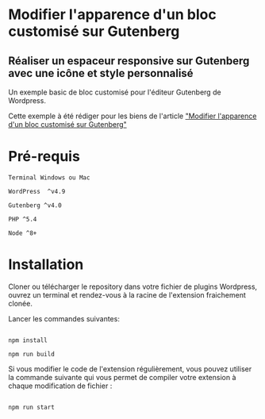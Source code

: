 
# Modifier l'apparence d'un bloc customisé sur Gutenberg

  

## Réaliser un espaceur responsive sur Gutenberg avec une icône et style personnalisé

  

Un exemple basic de bloc customisé pour l'éditeur Gutenberg de Wordpress.

Cette exemple à été rédiger pour les biens de l'article ["Modifier l'apparence d'un bloc customisé sur Gutenberg"](https://pierrelejeune.fr/modifier-apparence-bloc-customise-gutenberg/)

  

# Pré-requis

  

```
Terminal Windows ou Mac

WordPress  ^v4.9

Gutenberg ^v4.0

PHP ^5.4

Node ^8+

```

  

# Installation

  

Cloner ou télécharger le repository dans votre fichier de plugins Wordpress, ouvrez un terminal et rendez-vous à la racine de l'extension fraichement clonée. 

Lancer les commandes suivantes:

  

```

npm install

npm run build

```

Si vous modifier le code de l'extension régulièrement, vous pouvez utiliser la commande suivante qui vous permet de compiler votre extension à chaque modification de fichier :

```

npm run start

```

